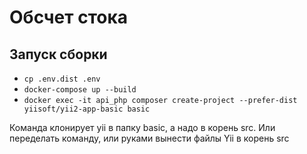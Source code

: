 # Обсчет стока

## Запуск сборки
 
- `cp .env.dist .env`  
- `docker-compose up --build`
- `docker exec -it api_php composer create-project --prefer-dist yiisoft/yii2-app-basic basic`

Команда клонирует yii в папку basic, а надо в корень src. Или переделать команду, или руками вынести файлы Yii в корень src